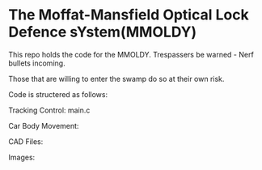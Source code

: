 # The Moffat-Mansfield Optical Lock Defence sYstem(MMOLDY)

This repo holds the code for the MMOLDY. Trespassers be warned - Nerf bullets incoming.

Those that are willing to enter the swamp do so at their own risk.

Code is structered as follows:

Tracking Control:
  main.c

Car Body Movement:

CAD Files:

Images:
